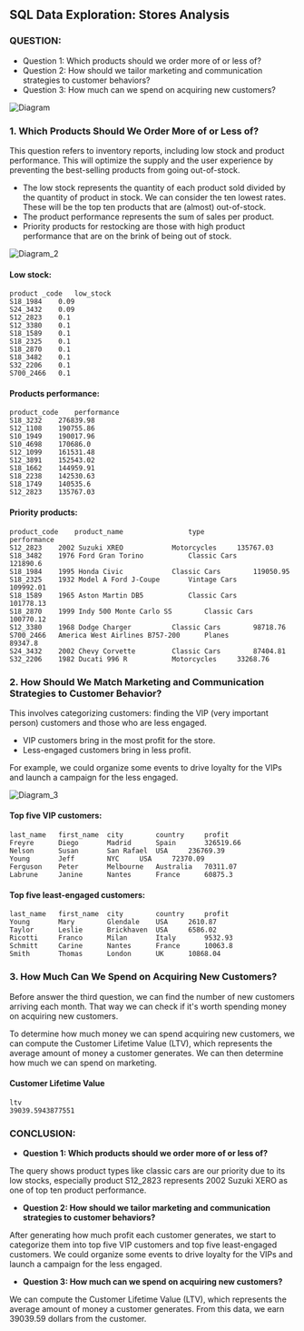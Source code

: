 ## SQL Data Exploration: Stores Analysis

### QUESTION:

* Question 1: Which products should we order more of or less of?
* Question 2: How should we tailor marketing and communication strategies to customer behaviors?
* Question 3: How much can we spend on acquiring new customers?

![Diagram](https://user-images.githubusercontent.com/21137726/150624324-9d170437-1cf5-4873-84e0-202a1b5957c7.png)

### 1. Which Products Should We Order More of or Less of?
 
This question refers to inventory reports, including low stock and product performance. This will optimize the supply and the user experience by preventing the best-selling products from going out-of-stock.
 
* The low stock represents the quantity of each product sold divided by the quantity of product in stock. We can consider the ten lowest rates. These will be the top ten products that are (almost) out-of-stock.
* The product performance represents the sum of sales per product.
* Priority products for restocking are those with high product performance that are on the brink of being out of stock.

![Diagram_2](https://user-images.githubusercontent.com/21137726/150624370-aa57cfa4-ff10-47c9-b647-e731ea0f4805.png)

#### Low stock:
```
product _code	low_stock
S18_1984	0.09
S24_3432	0.09
S12_2823	0.1
S12_3380	0.1
S18_1589	0.1
S18_2325	0.1
S18_2870	0.1
S18_3482	0.1
S32_2206	0.1
S700_2466	0.1
```
#### Products performance:
```
product_code	performance
S18_3232	276839.98
S12_1108	190755.86
S10_1949	190017.96
S10_4698	170686.0
S12_1099	161531.48
S12_3891	152543.02
S18_1662	144959.91
S18_2238	142530.63
S18_1749	140535.6
S12_2823	135767.03
```
#### Priority products:
```
product_code	product_name				type			performance
S12_2823	2002 Suzuki XREO			Motorcycles		135767.03
S18_3482	1976 Ford Gran Torino			Classic Cars		121890.6
S18_1984	1995 Honda Civic			Classic Cars		119050.95
S18_2325	1932 Model A Ford J-Coupe		Vintage Cars		109992.01
S18_1589	1965 Aston Martin DB5			Classic Cars		101778.13
S18_2870	1999 Indy 500 Monte Carlo SS		Classic Cars		100770.12
S12_3380	1968 Dodge Charger			Classic Cars		98718.76
S700_2466	America West Airlines B757-200		Planes			89347.8
S24_3432	2002 Chevy Corvette			Classic Cars		87404.81
S32_2206	1982 Ducati 996 R			Motorcycles		33268.76
```

### 2. How Should We Match Marketing and Communication Strategies to Customer Behavior?

This involves categorizing customers: finding the VIP (very important person) customers and those who are less engaged.

* VIP customers bring in the most profit for the store.
* Less-engaged customers bring in less profit.

For example, we could organize some events to drive loyalty for the VIPs and launch a campaign for the less engaged.

![Diagram_3](https://user-images.githubusercontent.com/21137726/150624424-0c3e8814-7d9f-44e8-8687-0db7a107eb46.png)

#### Top five VIP customers:
```
last_name	first_name	city		country		profit
Freyre		Diego 		Madrid		Spain		326519.66
Nelson		Susan		San Rafael	USA		236769.39
Young		Jeff		NYC		USA		72370.09
Ferguson	Peter		Melbourne	Australia	70311.07
Labrune		Janine 		Nantes		France		60875.3
```
#### Top five least-engaged customers:
```
last_name	first_name	city		country		profit
Young		Mary		Glendale	USA		2610.87
Taylor		Leslie		Brickhaven	USA		6586.02
Ricotti		Franco		Milan		Italy		9532.93
Schmitt		Carine 		Nantes		France		10063.8
Smith		Thomas 		London		UK		10868.04
```

### 3. How Much Can We Spend on Acquiring New Customers?

Before answer the third question, we can find the number of new customers arriving each month. That way we can check if it's worth spending money on acquiring new customers.

To determine how much money we can spend acquiring new customers, we can compute the Customer Lifetime Value (LTV), which represents the average amount of money a customer generates. We can then determine how much we can spend on marketing.

#### Customer Lifetime Value
```
ltv
39039.5943877551
```

### CONCLUSION:

* **Question 1: Which products should we order more of or less of?**

The query shows product types like classic cars are our priority due to its low stocks, especially product S12_2823 represents 2002 Suzuki XERO as one of top ten product performance.

* **Question 2: How should we tailor marketing and communication strategies to customer behaviors?**

After generating how much profit each customer generates, we start to categorize them into top five VIP customers and top five least-engaged customers. We could organize some events to drive loyalty for the VIPs and launch a campaign for the less engaged.

* **Question 3: How much can we spend on acquiring new customers?**

We can compute the Customer Lifetime Value (LTV), which represents the average amount of money a customer generates. From this data, we earn 39039.59 dollars from the customer.
